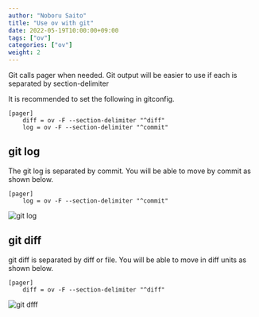 ```yaml
---
author: "Noboru Saito"
title: "Use ov with git"
date: 2022-05-19T10:00:00+09:00
tags: ["ov"]
categories: ["ov"]
weight: 2
---
```


Git calls pager when needed.
Git output will be easier to use if each is separated by section-delimiter

It is recommended to set the following in gitconfig.

```config
[pager]
    diff = ov -F --section-delimiter "^diff"
    log = ov -F --section-delimiter "^commit" 
```

## git log

The git log is separated by commit.
You will be able to move by commit as shown below.

```config
[pager]
    log = ov -F --section-delimiter "^commit" 
```

![git log](/ov/git-log.gif)

## git diff

git diff is separated by diff or file.
You will be able to move in diff units as shown below.

```config
[pager]
    diff = ov -F --section-delimiter "^diff"
```

![git dfff](/ov/git-diff.gif)
